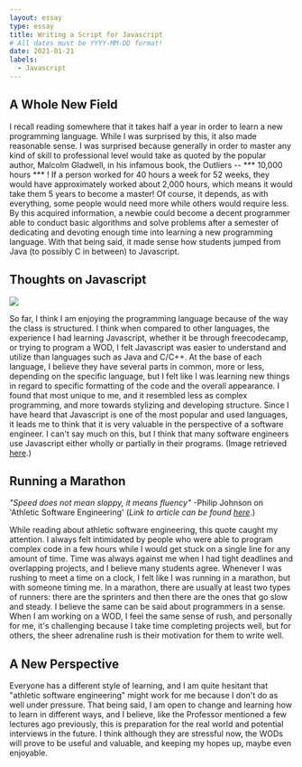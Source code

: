 ```yaml
---
layout: essay
type: essay
title: Writing a Script for Javascript
# All dates must be YYYY-MM-DD format!
date: 2021-01-21
labels:
  - Javascript
---
```


## A Whole New Field

I recall reading somewhere that it takes half a year in order to learn a new programming language. While I was surprised by this, it also made reasonable sense. I was surprised because generally in order to master any kind of skill to professional level would take as quoted by the popular author, Malcolm Gladwell, in his infamous book, the Outliers -- *** 10,000 hours *** ! If a person worked for 40 hours a week for 52 weeks, they would have approximately worked about 2,000 hours, which means it would take them 5 years to become a master! Of course, it depends, as with everything, some people would need more while others would require less. By this acquired information, a newbie could become a decent programmer able to conduct basic algorithms and solve problems after a semester of dedicating and devoting enough time into learning a new programming language. With that being said, it made sense how students jumped from Java (to possibly C in between) to Javascript.

## Thoughts on Javascript

<img class="ui medium right floated image" src="../images/code2.jpg">

So far, I think I am enjoying the programming language because of the way the class is structured. I think when compared to other languages, the experience I had learning Javascript, whether it be through freecodecamp, or trying to program a WOD, I felt Javascript was easier to understand and utilize than languages such as Java and C/C++. At the base of each language, I believe they have several parts in common, more or less, depending on the specific language, but I felt like I was learning new things in regard to specific formatting of the code and the overall appearance. I found that most unique to me, and it resembled less as complex programming, and more towards stylizing and developing structure. Since I have heard that Javascript is one of the most popular and used languages, it leads me to think that it is very valuable in the perspective of a software engineer. I can't say much on this, but I think that many software engineers use Javascript either wholly or partially in their programs. (Image retrieved  <a href="https://images.squarespace-cdn.com/content/v1/58d20c79725e25b221549193/1521098155260-OD3QNLD1RK7DGPWMCUA6/ke17ZwdGBToddI8pDm48kNvT88LknE-K9M4pGNO0Iqd7gQa3H78H3Y0txjaiv_0fDoOvxcdMmMKkDsyUqMSsMWxHk725yiiHCCLfrh8O1z5QPOohDIaIeljMHgDF5CVlOqpeNLcJ80NK65_fV7S1USOFn4xF8vTWDNAUBm5ducQhX-V3oVjSmr829Rco4W2Uo49ZdOtO_QXox0_W7i2zEA/js.jpg?format=2500w">here</a>.)

## Running a Marathon

*"Speed does not mean sloppy, it means fluency"*
-Philip Johnson on 'Athletic Software Engineering' (*Link to article can be found* <a href="https://philipmjohnson.org/essays/athletic-software-engineering.html">*here*</a>.)

While reading about athletic software engineering, this quote caught my attention. I always felt intimidated by people who were able to program complex code in a few hours while I would get stuck on a single line for any amount of time. Time was always against me when I had tight deadlines and overlapping projects, and I believe many students agree. Whenever I was rushing to meet a time on a clock, I felt like I was running in a marathon, but with someone timing me. In a marathon, there are usually at least two types of runners: there are the sprinters and then there are the ones that go slow and steady. I believe the same can be said about programmers in a sense. When I am working on a WOD, I feel the same sense of rush, and personally for me, it's challenging because I take time completing projects well, but for others, the sheer adrenaline rush is their motivation for them to write well.

## A New Perspective

Everyone has a different style of learning, and I am quite hesitant that "athletic software engineering" might work for me because I don't do as well under pressure. That being said, I am open to change and learning how to learn in different ways, and I believe, like the Professor mentioned a few lectures ago previously, this is preparation for the real world and potential interviews in the future. I think although they are stressful now, the WODs will prove to be useful and valuable, and keeping my hopes up, maybe even enjoyable.
